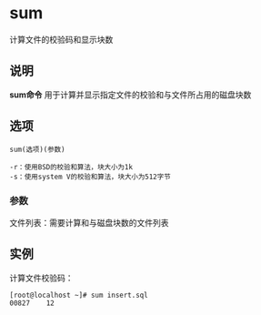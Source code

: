 sum
===

计算文件的校验码和显示块数

## 说明

**sum命令** 用于计算并显示指定文件的校验和与文件所占用的磁盘块数

## 选项

```
sum(选项)(参数)
```

  

```
-r：使用BSD的校验和算法，块大小为1k
-s：使用system V的校验和算法，块大小为512字节
```

### 参数  

文件列表：需要计算和与磁盘块数的文件列表

## 实例

计算文件校验码：

```
[root@localhost ~]# sum insert.sql
00827    12
```


